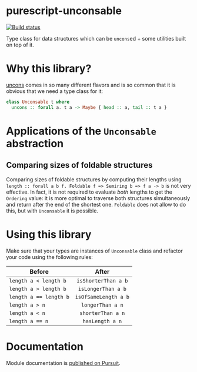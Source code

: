 # purescript-unconsable

[![Build status](https://travis-ci.org/8084/purescript-unconsable.svg?branch=master)](https://travis-ci.org/8084/purescript-unconsable)

Type class for data structures which can be `uncons`ed + some utilities built on top of it.

# Why this library?

[uncons](https://pursuit.purescript.org/search?q=uncons) comes in so many different flavors and is so common that it is obvious that we need a type class for it:

```purescript
class Unconsable t where
  uncons :: forall a. t a -> Maybe { head :: a, tail :: t a }
```

# Applications of the `Unconsable` abstraction

## Comparing sizes of foldable structures

Comparing sizes of foldable structures by computing their lengths using `length :: forall a b f. Foldable f => Semiring b => f a -> b` is not very effective. In fact, it is not required to evaluate *both* lengths to get the `Ordering` value: it is more optimal to traverse both structures simultaneously and return after the end of the shortest one. `Foldable` does not allow to do this, but with `Unconsable` it is possible.

# Using this library

Make sure that your types are instances of `Unconsable` class and refactor your code using the following rules:


| Before                 | After                  |
| ---------------------- |:----------------------:|
| `length a < length b`  | `isShorterThan a b`    |
| `length a > length b`  | `isLongerThan a b`     |
| `length a == length b` | `isOfSameLength a b`   |
| `length a > n`         | `longerThan a n`       |
| `length a < n`         | `shorterThan a n`      |
| `length a == n`        | `hasLength a n`        |

# Documentation

Module documentation is [published on Pursuit](https://pursuit.purescript.org/packages/purescript-unconsable).
